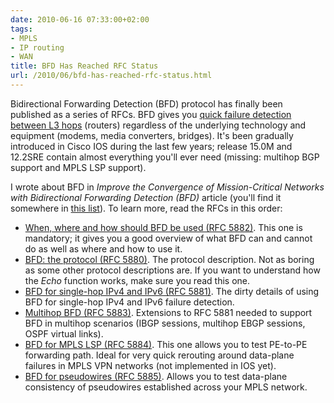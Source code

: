 ```yaml
---
date: 2010-06-16 07:33:00+02:00
tags:
- MPLS
- IP routing
- WAN
title: BFD Has Reached RFC Status
url: /2010/06/bfd-has-reached-rfc-status.html
---
```

Bidirectional Forwarding Detection (BFD) protocol has finally been published as a series of RFCs. BFD gives you [quick failure detection between L3 hops](https://blog.ipspace.net/2008/11/bidirectional-forwarding-detection.html) (routers) regardless of the underlying technology and equipment (modems, media converters, bridges). It's been gradually introduced in Cisco IOS during the last few years; release 15.0M and 12.2SRE contain almost everything you'll ever need (missing: multihop BGP support and MPLS LSP support).

I wrote about BFD in *Improve the Convergence of Mission-Critical Networks with Bidirectional Forwarding Detection (BFD)* article (you'll find it somewhere in [this list](https://www.ipspace.net/kb/Internet/)). To learn more, read the RFCs in this order:
<!--more-->
-   [When, where and how should BFD be used (RFC 5882)](http://tools.ietf.org/html/rfc5882). This one is mandatory; it gives you a good overview of what BFD can and cannot do as well as where and how to use it.
-   [BFD: the protocol (RFC 5880)](http://tools.ietf.org/html/rfc5880). The protocol description. Not as boring as some other protocol descriptions are. If you want to understand how the *Echo* function works, make sure you read this one.
-   [BFD for single-hop IPv4 and IPv6 (RFC 5881)](http://tools.ietf.org/html/rfc5881). The dirty details of using BFD for single-hop IPv4 and IPv6 failure detection.
-   [Multihop BFD (RFC 5883)](http://tools.ietf.org/html/rfc5883). Extensions to RFC 5881 needed to support BFD in multihop scenarios (IBGP sessions, multihop EBGP sessions, OSPF virtual links).
-   [BFD for MPLS LSP (RFC 5884)](http://tools.ietf.org/html/rfc5884). This one allows you to test PE-to-PE forwarding path. Ideal for very quick rerouting around data-plane failures in MPLS VPN networks (not implemented in IOS yet).
-   [BFD for pseudowires (RFC 5885)](http://tools.ietf.org/html/rfc5885). Allows you to test data-plane consistency of pseudowires established across your MPLS network.
